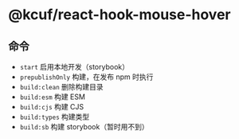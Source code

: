 # @kcuf/react-hook-mouse-hover

## 命令

* `start` 启用本地开发（storybook）
* `prepublishOnly` 构建，在发布 npm 时执行
* `build:clean` 删除构建目录
* `build:esm` 构建 ESM
* `build:cjs` 构建 CJS
* `build:types` 构建类型
* `build:sb` 构建 storybook（暂时用不到）
